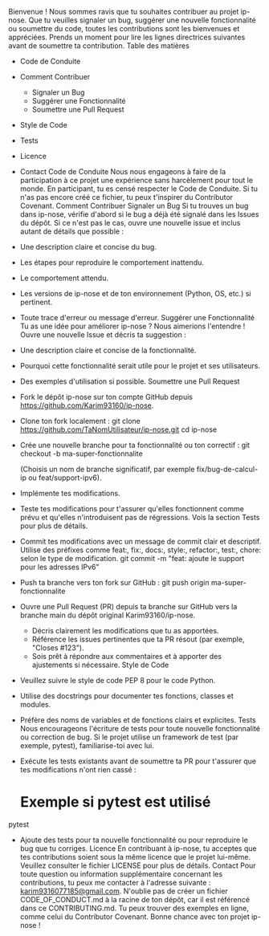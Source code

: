 Bienvenue ! Nous sommes ravis que tu souhaites contribuer au projet ip-nose. Que tu veuilles signaler un bug, suggérer une nouvelle fonctionnalité ou soumettre du code, toutes les contributions sont les bienvenues et appréciées.
Prends un moment pour lire les lignes directrices suivantes avant de soumettre ta contribution.
Table des matières
 * Code de Conduite
 * Comment Contribuer
   * Signaler un Bug
   * Suggérer une Fonctionnalité
   * Soumettre une Pull Request
 * Style de Code
 * Tests
 * Licence
 * Contact
Code de Conduite
Nous nous engageons à faire de la participation à ce projet une expérience sans harcèlement pour tout le monde. En participant, tu es censé respecter le Code de Conduite. Si tu n'as pas encore créé ce fichier, tu peux t'inspirer du Contributor Covenant.
Comment Contribuer
Signaler un Bug
Si tu trouves un bug dans ip-nose, vérifie d'abord si le bug a déjà été signalé dans les Issues du dépôt.
Si ce n'est pas le cas, ouvre une nouvelle issue et inclus autant de détails que possible :
 * Une description claire et concise du bug.
 * Les étapes pour reproduire le comportement inattendu.
 * Le comportement attendu.
 * Les versions de ip-nose et de ton environnement (Python, OS, etc.) si pertinent.
 * Toute trace d'erreur ou message d'erreur.
Suggérer une Fonctionnalité
Tu as une idée pour améliorer ip-nose ? Nous aimerions l'entendre ! Ouvre une nouvelle Issue et décris ta suggestion :
 * Une description claire et concise de la fonctionnalité.
 * Pourquoi cette fonctionnalité serait utile pour le projet et ses utilisateurs.
 * Des exemples d'utilisation si possible.
Soumettre une Pull Request
 * Fork le dépôt ip-nose sur ton compte GitHub depuis https://github.com/Karim93160/ip-nose.
 * Clone ton fork localement :
   git clone https://github.com/TaNomUtilisateur/ip-nose.git
cd ip-nose

 * Crée une nouvelle branche pour ta fonctionnalité ou ton correctif :
   git checkout -b ma-super-fonctionnalite

   (Choisis un nom de branche significatif, par exemple fix/bug-de-calcul-ip ou feat/support-ipv6).
 * Implémente tes modifications.
 * Teste tes modifications pour t'assurer qu'elles fonctionnent comme prévu et qu'elles n'introduisent pas de régressions. Vois la section Tests pour plus de détails.
 * Commit tes modifications avec un message de commit clair et descriptif. Utilise des préfixes comme feat:, fix:, docs:, style:, refactor:, test:, chore: selon le type de modification.
   git commit -m "feat: ajoute le support pour les adresses IPv6"

 * Push ta branche vers ton fork sur GitHub :
   git push origin ma-super-fonctionnalite

 * Ouvre une Pull Request (PR) depuis ta branche sur GitHub vers la branche main du dépôt original Karim93160/ip-nose.
   * Décris clairement les modifications que tu as apportées.
   * Référence les issues pertinentes que ta PR résout (par exemple, "Closes #123").
   * Sois prêt à répondre aux commentaires et à apporter des ajustements si nécessaire.
Style de Code
 * Veuillez suivre le style de code PEP 8 pour le code Python.
 * Utilise des docstrings pour documenter tes fonctions, classes et modules.
 * Préfère des noms de variables et de fonctions clairs et explicites.
Tests
Nous encourageons l'écriture de tests pour toute nouvelle fonctionnalité ou correction de bug. Si le projet utilise un framework de test (par exemple, pytest), familiarise-toi avec lui.
 * Exécute les tests existants avant de soumettre ta PR pour t'assurer que tes modifications n'ont rien cassé :
   # Exemple si pytest est utilisé
pytest

 * Ajoute des tests pour ta nouvelle fonctionnalité ou pour reproduire le bug que tu corriges.
Licence
En contribuant à ip-nose, tu acceptes que tes contributions soient sous la même licence que le projet lui-même. Veuillez consulter le fichier LICENSE pour plus de détails.
Contact
Pour toute question ou information supplémentaire concernant les contributions, tu peux me contacter à l'adresse suivante : karim9316077185@gmail.com.
N'oublie pas de créer un fichier CODE_OF_CONDUCT.md à la racine de ton dépôt, car il est référencé dans ce CONTRIBUTING.md. Tu peux trouver des exemples en ligne, comme celui du Contributor Covenant.
Bonne chance avec ton projet ip-nose !
